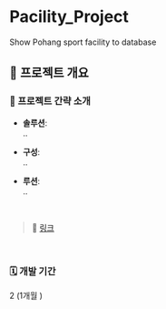 # Pacility_Project
Show Pohang sport facility to database

## 🚩 프로젝트 개요

### 📌 프로젝트 간략 소개

- **솔루션**:  
  ..
  
- **구성**:  
  ..
  
- **루션**:  
 ..

<br />

> 🔗 [ 링크]()

<br />

### 🗓️ 개발 기간
 2 (1개월 )

<br />
